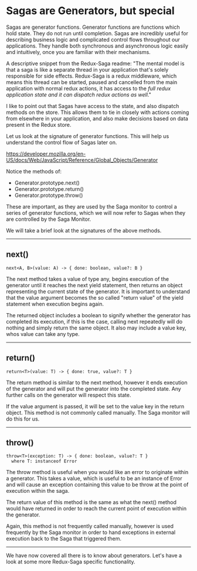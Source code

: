 # Sagas are Generators, but special
Sagas are generator functions. Generator functions are functions which hold state. They do not run until completion. Sagas are incredibly useful for describing business logic and complicated control flows throughout our applications. They handle both synchronous and asynchronous logic easily and intuitively, once you are familiar with their mechanisms.

A descriptive snippet from the Redux-Saga readme: "The mental model is that a saga is like a separate thread in your application that's solely responsible for side effects. Redux-Saga is a redux middleware, which means this thread can be started, paused and cancelled from the main application with normal redux actions, it has access to the *full redux application state and it can dispatch redux actions as well*."

I like to point out that Sagas have access to the state, and also dispatch methods on the store. This allows them to tie in closely with actions coming from elsewhere in your application, and also make decisions based on data present in the Redux store.

Let us look at the signature of generator functions. This will help us understand the control flow of Sagas later on.

https://developer.mozilla.org/en-US/docs/Web/JavaScript/Reference/Global_Objects/Generator

Notice the methods of:
- Generator.prototype.next()
- Generator.prototype.return()
- Generator.prototype.throw()

These are important, as they are used by the Saga monitor to control a series of generator functions, which we will now refer to Sagas when they are controlled by the Saga Monitor.

We will take a brief look at the signatures of the above methods.

---

## next()

```
next<A, B>(value: A) -> { done: boolean, value?: B }
```

The next method takes a value of type any, begins execution of the generator until it reaches the next yield statement, then returns an object representing the current state of the generator. It is important to understand that the value argument becomes the so called "return value" of the yield statement when execution begins again.

The returned object includes a boolean to signify whether the generator has completed its execution, if this is the case, calling next repeatedly will do nothing and simply return the same object. It also may include a value key, whos value can take any type.

---

## return()

```
return<T>(value: T) -> { done: true, value?: T }
```

The return method is similar to the next method, however it ends execution of the generator and will put the generator into the completed state. Any further calls on the generator will respect this state.

If the value argument is passed, it will be set to the value key in the return object. This method is not commonly called manually. The Saga monitor will do this for us.

---

## throw()

```
throw<T>(exception: T) -> { done: boolean, value?: T }
  where T: instanceof Error
```

The throw method is useful when you would like an error to originate within a generator. This takes a value, which is useful to be an instance of Error and will cause an exception containing this value to be throw at the point of execution within the saga.

The return value of this method is the same as what the next() method would have returned in order to reach the current point of execution within the generator.

Again, this method is not frequently called manually, however is used frequently by the Saga monitor in order to hand exceptions in external execution back to the Saga that triggered them.


---

We have now covered all there is to know about generators. Let's have a look at some more Redux-Saga specific functionality.
